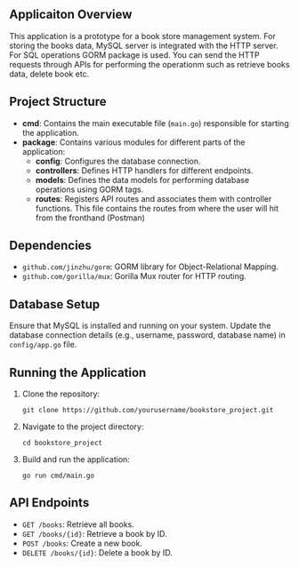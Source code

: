 ## Applicaiton Overview
This application is a prototype for a book store management system. For storing the books data, MySQL server is integrated with the HTTP server. For SQL operations GORM package is used. You can send the HTTP requests through APIs for performing the operationm such as retrieve books data, delete book etc.

## Project Structure

- **cmd**: Contains the main executable file (`main.go`) responsible for starting the application.
- **package**: Contains various modules for different parts of the application:
  - **config**: Configures the database connection.
  - **controllers**: Defines HTTP handlers for different endpoints.
  - **models**: Defines the data models for performing database operations using GORM tags.
  - **routes**: Registers API routes and associates them with controller functions. This file contains the routes from where the user will hit from the fronthand (Postman)

## Dependencies

- `github.com/jinzhu/gorm`: GORM library for Object-Relational Mapping.
- `github.com/gorilla/mux`: Gorilla Mux router for HTTP routing.

## Database Setup

Ensure that MySQL is installed and running on your system. Update the database connection details (e.g., username, password, database name) in `config/app.go` file.

## Running the Application

1. Clone the repository:

    ```
    git clone https://github.com/yourusername/bookstore_project.git
    ```

2. Navigate to the project directory:

    ```
    cd bookstore_project
    ```

3. Build and run the application:

    ```
    go run cmd/main.go
    ```

## API Endpoints

- `GET /books`: Retrieve all books.
- `GET /books/{id}`: Retrieve a book by ID.
- `POST /books`: Create a new book.
- `DELETE /books/{id}`: Delete a book by ID.


